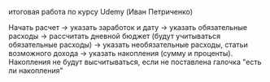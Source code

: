 итоговая работа по курсу Udemy (Иван Петриченко)

Начать расчет -> указать заработок и дату -> указать обязательные расходы -> 
рассчитать дневной бюджет (будут учитываться обязательные расходы) -> указать необязательные расходы, статьи возможного дохода ->
указать накопления (сумму и проценты).
Накопления не будут высчитываться, если не поставлена галочка "есть ли накопления"
